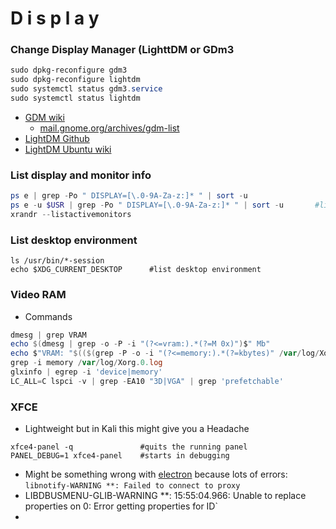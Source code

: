 # D i s p l a y

### Change Display Manager (LighttDM or GDm3
````powershell
sudo dpkg-reconfigure gdm3
sudo dpkg-reconfigure lightdm
sudo systemctl status gdm3.service
sudo systemctl status lightdm
````
- [GDM wiki](https://wiki.gnome.org/Projects/GDM)
  - [mail.gnome.org/archives/gdm-list](https://mail.gnome.org/archives/gdm-list/)
- [LightDM Github](https://github.com/canonical/lightdm)
- [LightDM Ubuntu wiki](https://wiki.ubuntu.com/LightDM)

### List display and monitor info
````powershell
ps e | grep -Po " DISPLAY=[\.0-9A-Za-z:]* " | sort -u
ps e -u $USR | grep -Po " DISPLAY=[\.0-9A-Za-z:]* " | sort -u       #listing for user $USR
xrandr --listactivemonitors
````
### List desktop environment
````
ls /usr/bin/*-session
echo $XDG_CURRENT_DESKTOP      #list desktop environment
````

### Video RAM
- Commands
````powershell
dmesg | grep VRAM
echo $(dmesg | grep -o -P -i "(?<=vram:).*(?=M 0x)")$" Mb"
echo $"VRAM: "$(($(grep -P -o -i "(?<=memory:).*(?=kbytes)" /var/log/Xorg.0.log) / 1024))$" Mb"
grep -i memory /var/log/Xorg.0.log
glxinfo | egrep -i 'device|memory'
LC_ALL=C lspci -v | grep -EA10 "3D|VGA" | grep 'prefetchable' 
````

### XFCE
- Lightweight but in Kali this might give you a Headache
````
xfce4-panel -q               #quits the running panel
PANEL_DEBUG=1 xfce4-panel    #starts in debugging
````
- Might be something wrong with [electron](https://github.com/electron/electron/issues/14362) because lots of errors: `libnotify-WARNING **: Failed to connect to proxy`
- LIBDBUSMENU-GLIB-WARNING **: 15:55:04.966: Unable to replace properties on 0: Error getting properties for ID`
- 

